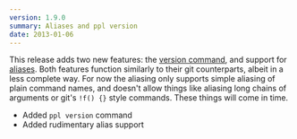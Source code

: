```yaml
---
version: 1.9.0
summary: Aliases and ppl version
date: 2013-01-06
---
```


This release adds two new features: the [version
command](/documentation/commands/version), and support for
[aliases](/documentation/configuration/alias). Both features function similarly
to their git counterparts, albeit in a less complete way. For now the aliasing
only supports simple aliasing of plain command names, and doesn't allow things
like aliasing long chains of arguments or git's `!f() {}` style commands. These
things will come in time.

* Added `ppl version` command
* Added rudimentary alias support
